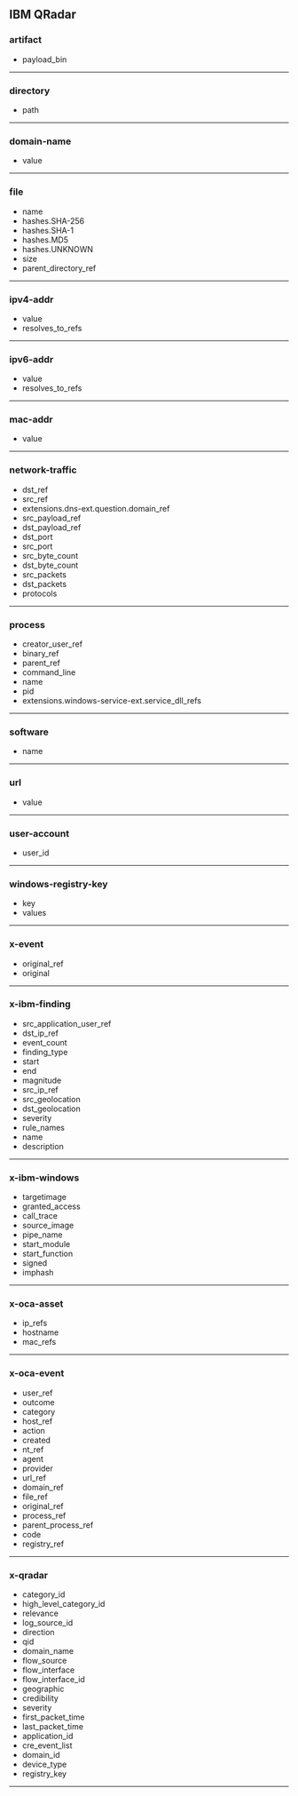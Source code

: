 ## IBM QRadar
### artifact
- payload_bin

___
### directory
- path

___
### domain-name
- value

___
### file
- name
- hashes.SHA-256
- hashes.SHA-1
- hashes.MD5
- hashes.UNKNOWN
- size
- parent_directory_ref

___
### ipv4-addr
- value
- resolves_to_refs

___
### ipv6-addr
- value
- resolves_to_refs

___
### mac-addr
- value

___
### network-traffic
- dst_ref
- src_ref
- extensions.dns-ext.question.domain_ref
- src_payload_ref
- dst_payload_ref
- dst_port
- src_port
- src_byte_count
- dst_byte_count
- src_packets
- dst_packets
- protocols

___
### process
- creator_user_ref
- binary_ref
- parent_ref
- command_line
- name
- pid
- extensions.windows-service-ext.service_dll_refs

___
### software
- name

___
### url
- value

___
### user-account
- user_id

___
### windows-registry-key
- key
- values

___
### x-event
- original_ref
- original

___
### x-ibm-finding
- src_application_user_ref
- dst_ip_ref
- event_count
- finding_type
- start
- end
- magnitude
- src_ip_ref
- src_geolocation
- dst_geolocation
- severity
- rule_names
- name
- description

___
### x-ibm-windows
- targetimage
- granted_access
- call_trace
- source_image
- pipe_name
- start_module
- start_function
- signed
- imphash

___
### x-oca-asset
- ip_refs
- hostname
- mac_refs

___
### x-oca-event
- user_ref
- outcome
- category
- host_ref
- action
- created
- nt_ref
- agent
- provider
- url_ref
- domain_ref
- file_ref
- original_ref
- process_ref
- parent_process_ref
- code
- registry_ref

___
### x-qradar
- category_id
- high_level_category_id
- relevance
- log_source_id
- direction
- qid
- domain_name
- flow_source
- flow_interface
- flow_interface_id
- geographic
- credibility
- severity
- first_packet_time
- last_packet_time
- application_id
- cre_event_list
- domain_id
- device_type
- registry_key

___
